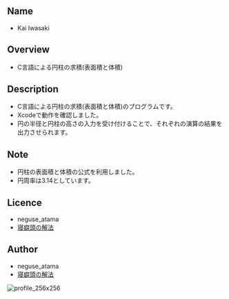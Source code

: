 ## Name
* Kai Iwasaki

## Overview
* C言語による円柱の求積(表面積と体積)

## Description
* C言語による円柱の求積(表面積と体積)のプログラムです。
* Xcodeで動作を確認しました。
* 円の半径と円柱の高さの入力を受け付けることで、それぞれの演算の結果を出力させられます。

## Note
* 円柱の表面積と体積の公式を利用しました。
* 円周率は3.14としています。

## Licence
* neguse_atama
* [寝癖頭の解法](https://neguse-atama.hatenablog.com)

## Author
* neguse_atama
* [寝癖頭の解法](https://neguse-atama.hatenablog.com)

![profile_256x256](https://user-images.githubusercontent.com/62793333/79065145-f3a2a180-7ce8-11ea-9b33-0973ec940251.png)
